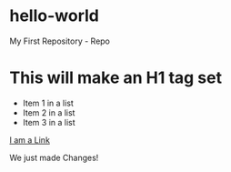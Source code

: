 # hello-world
My First Repository - Repo

# This will make an H1 tag set

- Item 1 in a list
- Item 2 in a list
- Item 3 in a list

[I am a Link](http://www.southhills.edu)


We just made Changes!
